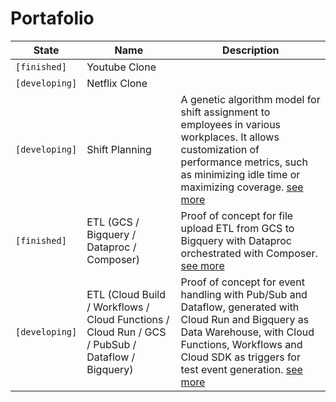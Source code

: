 # Portafolio


|State|Name|Description|
|-----|----|-----------|
|`[finished]`|Youtube Clone|
|`[developing]`|Netflix Clone|
|`[developing]`|Shift Planning|A genetic algorithm model for shift assignment to employees in various workplaces. It allows customization of performance metrics, such as minimizing idle time or maximizing coverage. [see more](./003__shift_planning/)
|`[finished]`|ETL (GCS / Bigquery / Dataproc / Composer)|Proof of concept for file upload ETL from GCS to Bigquery with Dataproc orchestrated with Composer. [see more](./004__composer-dataproc-bq/)
|`[developing]`|ETL (Cloud Build / Workflows / Cloud Functions / Cloud Run / GCS / PubSub / Dataflow / Bigquery)|Proof of concept for event handling with Pub/Sub and Dataflow, generated with Cloud Run and Bigquery as Data Warehouse, with Cloud Functions, Workflows and Cloud SDK as triggers for test event generation. [see more](./005__build-workflows/)
